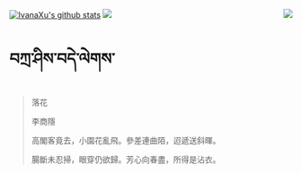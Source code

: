 [![IvanaXu's github stats](https://github-readme-stats.vercel.app/api?username=IvanaXu&show_icons=true&theme=vue-dark)](https://github.com/anuraghazra/github-readme-stats)
<img align="right" src="https://github-readme-stats.vercel.app/api/top-langs/?username=IvanaXu&langs_count=7&theme=graywhite" />
<img src="https://github-readme-stats.vercel.app/api/wakatime?username=IvanaXu&layout=compact&langs_count=6&theme=vue-dark&&custom_title=Programming Times(Jul 29 2021-)" />
# བཀྲ་ཤིས་བདེ་ལེགས་
> 落花
> 
> 李商隱
> 
> 高閣客竟去，小園花亂飛。參差連曲陌，迢遞送斜暉。
> 
> 腸斷未忍掃，眼穿仍欲歸。芳心向春盡，所得是沾衣。
>